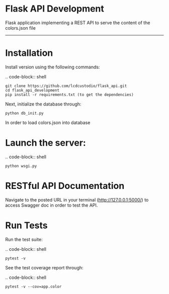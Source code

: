 Flask API Development
===========


Flask application implementing a REST API to serve the content of the colors.json file


------------

Installation
===========================

Install version using the following commands:

.. code-block:: shell

    git clone https://github.com/lcdcustodio/flask_api.git
    cd flask_api_development
    pip install -r requirements.txt (to get the dependencies)

Next, initialize the database through:

```
python db_init.py
```
In order to load colors.json into database

Launch the server:
===========================
.. code-block:: shell

    python wsgi.py

RESTful API Documentation
=========================
Navigate to the posted URL in your terminal (http://127.0.0.1:5000/) to access Swagger doc in order to test the API.

Run Tests
===========================

Run the test suite:

.. code-block:: shell

    pytest -v
    
See the test coverage report through:

.. code-block:: shell

    pytest -v --cov=app.color